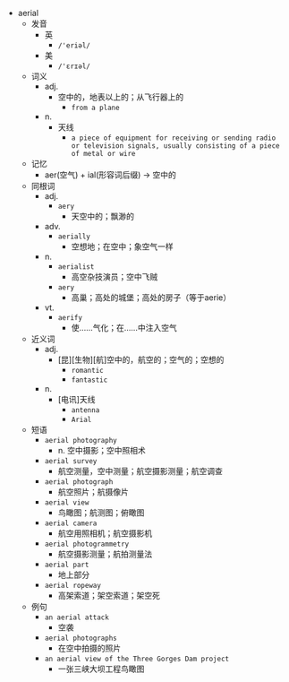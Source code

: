 - aerial
  - 发音
    - 英
      - `/'eriəl/`
    - 美
      - `/'ɛrɪəl/`
  - 词义
    - adj.
      - 空中的，地表以上的；从飞行器上的
        - `from a plane`
    - n.
      - 天线
        - `a piece of equipment for receiving or sending radio or television signals, usually consisting of a piece of metal or wire`
  - 记忆
    - aer(空气) + ial(形容词后缀) → 空中的
  - 同根词
    - adj.
      - `aery`
        - 天空中的；飘渺的
    - adv.
      - `aerially`
        - 空想地；在空中；象空气一样
    - n.
      - `aerialist`
        - 高空杂技演员；空中飞贼
      - `aery`
        - 高巢；高处的城堡；高处的房子（等于aerie）
    - vt.
      - `aerify`
        - 使……气化；在……中注入空气
  - 近义词
    - adj.
      - [昆][生物][航]空中的，航空的；空气的；空想的
        - `romantic`
        - `fantastic`
    - n.
      - [电讯]天线
        - `antenna`
        - `Arial`
  - 短语
    - `aerial photography`
      - n. 空中摄影；空中照相术 
    - `aerial survey`
      - 航空测量，空中测量；航空摄影测量；航空调查 
    - `aerial photograph`
      - 航空照片；航摄像片 
    - `aerial view`
      - 鸟瞰图；航测图；俯瞰图 
    - `aerial camera`
      - 航空用照相机；航空摄影机 
    - `aerial photogrammetry`
      - 航空摄影测量；航拍测量法 
    - `aerial part`
      - 地上部分 
    - `aerial ropeway`
      - 高架索道；架空索道；架空死 
  - 例句
    - `an aerial attack`
      - 空袭
    - `aerial photographs`
      - 在空中拍摄的照片
    - `an aerial view of the Three Gorges Dam project`
      - 一张三峡大坝工程鸟瞰图

